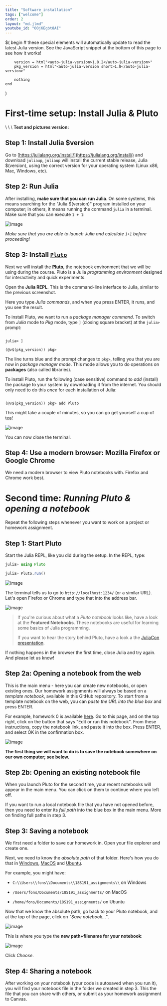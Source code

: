 ```yaml
---
title: "Software installation"
tags: ["welcome"]
order: 2
layout: "md.jlmd"
youtube_id: "OOjKEgbt8AI"
---
```


$(
    begin
        # these special elements will automatically update to read the latest Julia version. See the JavaScript snippet at the bottom of this page to see how it works!
        
        version = html"<auto-julia-version>1.8.2</auto-julia-version>"
        pkg_version = html"<auto-julia-version short>1.8</auto-julia-version>"
    
        nothing
    end
)

# First-time setup: Install Julia & Pluto

\\
\\
\\
**Text and pictures version:**

## Step 1: Install Julia $version

Go to [https://julialang.org/install/](https://julialang.org/install/) and download `juliaup`, `juliaup` will install the current stable release, Julia $(version), using the correct version for your operating system (Linux x86, Mac, Windows, etc).

## Step 2: Run Julia

After installing, **make sure that you can run Julia**. On some systems, this means searching for the "Julia $(version)" program installed on your computer; in others, it means running the command `julia` in a terminal. Make sure that you can execute `1 + 1`:

![image](https://user-images.githubusercontent.com/6933510/91439734-c573c780-e86d-11ea-8169-0c97a7013e8d.png)

*Make sure that you are able to launch Julia and calculate `1+1` before proceeding!*

## Step 3: Install [`Pluto`](https://github.com/fonsp/Pluto.jl)

Next we will install the [**Pluto**](https://github.com/fonsp/Pluto.jl), the notebook environment that we will be using during the course. Pluto is a Julia _programming environment_ designed for interactivity and quick experiments.

Open the **Julia REPL**. This is the command-line interface to Julia, similar to the previous screenshot.

Here you type _Julia commands_, and when you press ENTER, it runs, and you see the result.

To install Pluto, we want to run a _package manager command_. To switch from _Julia_ mode to _Pkg_ mode, type `]` (closing square bracket) at the `julia>` prompt:

<pre><code>
julia> ]

(&#64;v$(pkg_version)) pkg>
</code></pre>

The line turns blue and the prompt changes to `pkg>`, telling you that you are now in _package manager mode_. This mode allows you to do operations on **packages** (also called libraries).

To install Pluto, run the following (case sensitive) command to *add* (install) the package to your system by downloading it from the internet.
You should only need to do this *once* for each installation of Julia:

<pre><code>
(&#64;v$(pkg_version)) pkg> add Pluto
</code></pre>

This might take a couple of minutes, so you can go get yourself a cup of tea!

![image](https://user-images.githubusercontent.com/6933510/91440380-ceb16400-e86e-11ea-9352-d164911774cf.png)

You can now close the terminal.

## Step 4: Use a modern browser: Mozilla Firefox or Google Chrome
We need a modern browser to view Pluto notebooks with. Firefox and Chrome work best.


# Second time: _Running Pluto & opening a notebook_
Repeat the following steps whenever you want to work on a project or homework assignment.

## Step 1: Start Pluto

Start the Julia REPL, like you did during the setup. In the REPL, type:
```julia
julia> using Pluto

julia> Pluto.run()
```

![image](https://user-images.githubusercontent.com/6933510/91441094-eb01d080-e86f-11ea-856f-e667fdd9b85c.png)

The terminal tells us to go to `http://localhost:1234/` (or a similar URL). Let's open Firefox or Chrome and type that into the address bar.

![image](https://user-images.githubusercontent.com/6933510/199279574-4b1d0494-2783-49a0-acca-7b6284bede44.png)

> If you're curious about what a _Pluto notebook_ looks like, have a look at the **Featured Notebooks**. These notebooks are useful for learning some basics of Julia programming. 
> 
> If you want to hear the story behind Pluto, have a look a the [JuliaCon presentation](https://www.youtube.com/watch?v=IAF8DjrQSSk).

If nothing happens in the browser the first time, close Julia and try again. And please let us know!

## Step 2a: Opening a notebook from the web

This is the main menu - here you can create new notebooks, or open existing ones. Our homework assignments will always be based on a _template notebook_, available in this GitHub repository. To start from a template notebook on the web, you can _paste the URL into the blue box_ and press ENTER.

For example, homework 0 is available [here](/hw0/). Go to this page, and on the top right, click on the button that says "Edit or run this notebook". From these instructions, copy the notebook link, and paste it into the box. Press ENTER, and select OK in the confirmation box.

![image](https://user-images.githubusercontent.com/6933510/91441968-6b750100-e871-11ea-974e-3a6dfd80234a.png)

**The first thing we will want to do is to save the notebook somewhere on our own computer; see below.** 

## Step 2b: Opening an existing notebook file
When you launch Pluto for the second time, your recent notebooks will appear in the main menu. You can click on them to continue where you left off.

If you want to run a local notebook file that you have not opened before, then you need to enter its _full path_ into the blue box in the main menu. More on finding full paths in step 3.

## Step 3: Saving a notebook
We first need a folder to save our homework in. Open your file explorer and create one. 

Next, we need to know the _absolute path_ of that folder. Here's how you do that in [Windows](https://www.top-password.com/blog/copy-full-path-of-a-folder-file-in-windows/), [MacOS](https://www.josharcher.uk/code/find-path-to-folder-on-mac/) and [Ubuntu]().

For example, you might have:

- `C:\\Users\\fons\\Documents\\18S191_assignments\\` on Windows

- `/Users/fons/Documents/18S191_assignments/` on MacOS

- `/home/fons/Documents/18S191_assignments/` on Ubuntu

Now that we know the absolute path, go back to your Pluto notebook, and at the top of the page, click on _"Save notebook..."_. 

![image](https://user-images.githubusercontent.com/6933510/91444741-77fb5880-e875-11ea-8f6b-02c1c319e7f3.png)

This is where you type the **new path+filename for your notebook**:

![image](https://user-images.githubusercontent.com/6933510/91444565-366aad80-e875-11ea-8ed6-1265ded78f11.png)

Click _Choose_.

## Step 4: Sharing a notebook

After working on your notebook (your code is autosaved when you run it), you will find your notebook file in the folder we created in step 3. This the file that you can share with others, or submit as your homework assignment to Canvas.


<script defer>
const run = f => f();
run(async () => {
const versions = await (await fetch(`https://julialang-s3.julialang.org/bin/versions.json`)).json()
const sortby = v => v.split("-")[0].split(".").map(parseFloat).reduce((a,b) => a*10000 + b)
const version_names = Object.keys(versions).sort((a,b) => sortby(a) - sortby(b)).reverse()
const stable = version_names.find(v => versions[v].stable)
console.log({stable})
const pkg_stable = /\\d+\\.\\d+/.exec(stable)[0]
document.querySelectorAll("auto-julia-version").forEach(el => {
    console.log(el)
    el.innerText = el.getAttribute("short") == null ? stable : pkg_stable
})
});
</script>
